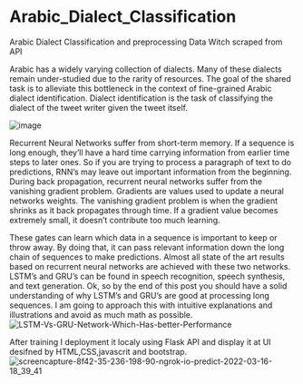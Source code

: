 # Arabic_Dialect_Classification
Arabic Dialect Classification and preprocessing Data Witch scraped from API 

Arabic has a widely varying collection of dialects. Many of these dialects remain under-studied due to the rarity of resources. The goal of the shared task is to alleviate this bottleneck in the context of fine-grained Arabic dialect identification. Dialect identification is the task of classifying the dialect of the tweet writer given the tweet itself.


![image](https://user-images.githubusercontent.com/85671264/158654411-af35fd71-ec2f-4ccc-8c5f-fd0ea9e235e9.png)

Recurrent Neural Networks suffer from short-term memory. If a sequence is long enough, they’ll have a hard time carrying information from earlier time steps to later ones. So if you are trying to process a paragraph of text to do predictions, RNN’s may leave out important information from the beginning.
During back propagation, recurrent neural networks suffer from the vanishing gradient problem. Gradients are values used to update a neural networks weights. The vanishing gradient problem is when the gradient shrinks as it back propagates through time. If a gradient value becomes extremely small, it doesn’t contribute too much learning.

These gates can learn which data in a sequence is important to keep or throw away. By doing that, it can pass relevant information down the long chain of sequences to make predictions. Almost all state of the art results based on recurrent neural networks are achieved with these two networks. LSTM’s and GRU’s can be found in speech recognition, speech synthesis, and text generation. 
Ok, so by the end of this post you should have a solid understanding of why LSTM’s and GRU’s are good at processing long sequences. I am going to approach this with intuitive explanations and illustrations and avoid as much math as possible.
![LSTM-Vs-GRU-Network-Which-Has-better-Performance](https://user-images.githubusercontent.com/85671264/158656777-f39c35e5-88ad-4ae3-935c-33af84f2d775.png)

After training I deployment it localy using Flask API and display it at UI desifned by HTML,CSS,javascrit and bootstrap.
![screencapture-8f42-35-236-198-90-ngrok-io-predict-2022-03-16-18_39_41](https://user-images.githubusercontent.com/85671264/158657400-7742830d-8aae-4e7a-839e-9330b6918a24.png)




